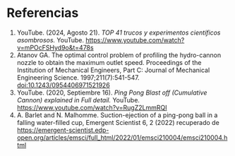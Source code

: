 # Referencias

1. YouTube. (2024, Agosto 21). *TOP 41 trucos y experimentos científicos asombrosos.* YouTube. https://www.youtube.com/watch?v=mPOcFSHyd9o&t=478s
2. Atanov GA. The optimal control problem of profiling the hydro-cannon nozzle to obtain the maximum outlet speed. Proceedings of the Institution of Mechanical Engineers, Part C: Journal of Mechanical Engineering Science. 1997;211(7):541-547. [doi:10.1243/0954406971521926](https://citeseerx.ist.psu.edu/document?repid=rep1&type=pdf&doi=7f9625bb76388702cf8d99c64b33c131cb2e4109)
3. YouTube. (2020, Septiembre 16). *Ping Pong Blast off (Cumulative Cannon) explained in Full detail.* YouTube. https://www.youtube.com/watch?v=RugZ2LmmRQI
4. A. Barlet and N. Malhomme. Suction-ejection of a ping-pong ball in a falling water-filled cup, Emergent Scientist 6, 2 (2022) recuperado de https://emergent-scientist.edp-open.org/articles/emsci/full_html/2022/01/emsci210004/emsci210004.html
